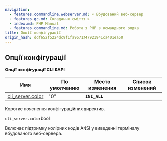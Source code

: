 ```yaml
---
navigation:
  - features.commandline.webserver.md: « Вбудований веб-сервер
  - features.gc.md: Складання сміття »
  - index.md: PHP Manual
  - features.commandline.md: Робота з PHP з командного рядка
title: Опції конфігурації
origin_hash: ddf652f5224dc9f1fa9671347921941ca401ea50
---
```

## Опції конфігурації

**Опції конфігурації CLI SAPI**

| Имя | По умолчанию | Место изменения | Список изменений |
| --- | --- | --- | --- |
| [cli\_server.color](features.commandline.ini.md#ini.cli-server.color) | "0" | **`INI_ALL`** |  |

Коротке пояснення конфігураційних директив.

`cli_server.color`bool

Включає підтримку колірних кодів ANSI у виведенні терміналу вбудованого веб-сервера.
